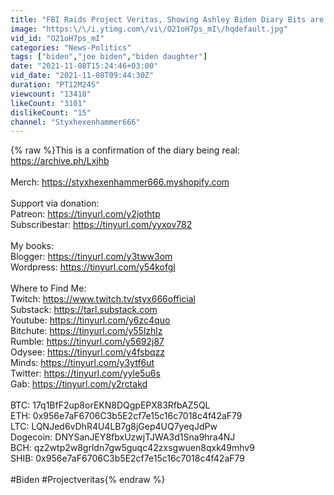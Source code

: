 ```yaml
---
title: "FBI Raids Project Veritas, Showing Ashley Biden Diary Bits are Probably Real"
image: "https:\/\/i.ytimg.com\/vi\/O21oH7ps_mI\/hqdefault.jpg"
vid_id: "O21oH7ps_mI"
categories: "News-Politics"
tags: ["biden","joe biden","biden daughter"]
date: "2021-11-08T15:24:46+03:00"
vid_date: "2021-11-08T09:44:30Z"
duration: "PT12M24S"
viewcount: "13418"
likeCount: "3101"
dislikeCount: "15"
channel: "Styxhexenhammer666"
---
```

{% raw %}This is a confirmation of the diary being real: <a rel="nofollow" target="blank" href="https://archive.ph/Lxjhb">https://archive.ph/Lxjhb</a><br /><br />Merch: <a rel="nofollow" target="blank" href="https://styxhexenhammer666.myshopify.com">https://styxhexenhammer666.myshopify.com</a><br /><br />Support via donation:<br />Patreon: <a rel="nofollow" target="blank" href="https://tinyurl.com/y2jothtp">https://tinyurl.com/y2jothtp</a><br />Subscribestar: <a rel="nofollow" target="blank" href="https://tinyurl.com/yyxov782">https://tinyurl.com/yyxov782</a><br /><br />My books:<br />Blogger: <a rel="nofollow" target="blank" href="https://tinyurl.com/y3tww3om">https://tinyurl.com/y3tww3om</a><br />Wordpress: <a rel="nofollow" target="blank" href="https://tinyurl.com/y54kofgl">https://tinyurl.com/y54kofgl</a><br /><br />Where to Find Me:<br />Twitch: <a rel="nofollow" target="blank" href="https://www.twitch.tv/styx666official">https://www.twitch.tv/styx666official</a><br />Substack: <a rel="nofollow" target="blank" href="https://tarl.substack.com">https://tarl.substack.com</a><br />Youtube: <a rel="nofollow" target="blank" href="https://tinyurl.com/y6zc4quo">https://tinyurl.com/y6zc4quo</a><br />Bitchute: <a rel="nofollow" target="blank" href="https://tinyurl.com/y55lzhlz">https://tinyurl.com/y55lzhlz</a><br />Rumble: <a rel="nofollow" target="blank" href="https://tinyurl.com/y5692j87">https://tinyurl.com/y5692j87</a><br />Odysee: <a rel="nofollow" target="blank" href="https://tinyurl.com/y4fsbqzz">https://tinyurl.com/y4fsbqzz</a><br />Minds: <a rel="nofollow" target="blank" href="https://tinyurl.com/y3ytf6ut">https://tinyurl.com/y3ytf6ut</a><br />Twitter: <a rel="nofollow" target="blank" href="https://tinyurl.com/yyle5u6s">https://tinyurl.com/yyle5u6s</a><br />Gab: <a rel="nofollow" target="blank" href="https://tinyurl.com/y2rctakd">https://tinyurl.com/y2rctakd</a><br /><br />BTC: 17q1BfF2up8orEKN8DQgpEPX83RfbAZ5QL<br />ETH: 0x956e7aF6706C3b5E2cf7e15c16c7018c4f42aF79<br />LTC: LQNJed6vDhR4U4LB7g8jGep4UQ7yeqJdPw<br />Dogecoin: DNYSanJEY8fbxUzwjTJWA3d1Sna9hra4NJ<br />BCH: qz2wtp2w8grldn7gw5guqc42zxsgwuen8qxk49mhv9<br />SHIB: 0x956e7aF6706C3b5E2cf7e15c16c7018c4f42aF79<br /><br />#Biden #Projectveritas{% endraw %}

